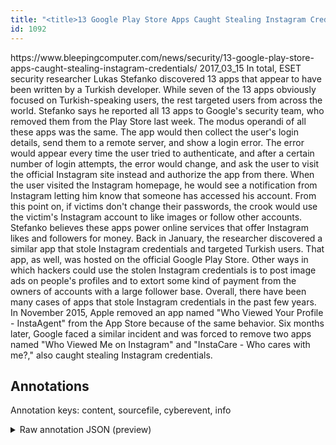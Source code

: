 ```yaml
---
title: "<title>13 Google Play Store Apps Caught Stealing Instagram Credentials</title>"
id: 1092
---
```


<title>13 Google Play Store Apps Caught Stealing Instagram Credentials</title>
<source> https://www.bleepingcomputer.com/news/security/13-google-play-store-apps-caught-stealing-instagram-credentials/ </source>
<date> 2017_03_15 </date>
<text>
In total, ESET security researcher Lukas Stefanko discovered 13 apps that appear to have been written by a Turkish developer.
While seven of the 13 apps obviously focused on Turkish-speaking users, the rest targeted users from across the world.
Stefanko says he reported all 13 apps to Google's security team, who removed them from the Play Store last week.
The modus operandi of all these apps was the same.
The app would then collect the user's login details, send them to a remote server, and show a login error.
The error would appear every time the user tried to authenticate, and after a certain number of login attempts, the error would change, and ask the user to visit the official Instagram site instead and authorize the app from there.
When the user visited the Instagram homepage, he would see a notification from Instagram letting him know that someone has accessed his account.
From this point on, if victims don't change their passwords, the crook would use the victim's Instagram account to like images or follow other accounts.
Stefanko believes these apps power online services that offer Instagram likes and followers for money.
Back in January, the researcher discovered a similar app that stole Instagram credentials and targeted Turkish users.
That app, as well, was hosted on the official Google Play Store.
Other ways in which hackers could use the stolen Instagram credentials is to post image ads on people's profiles and to extort some kind of payment from the owners of accounts with a large follower base.
Overall, there have been many cases of apps that stole Instagram credentials in the past few years.
In November 2015, Apple removed an app named "Who Viewed Your Profile - InstaAgent" from the App Store because of the same behavior.
Six months later, Google faced a similar incident and was forced to remove two apps named "Who Viewed Me on Instagram" and "InstaCare - Who cares with me?," also caught stealing Instagram credentials.
</text>



## Annotations

Annotation keys: content, sourcefile, cyberevent, info

<details>
<summary>Raw annotation JSON (preview)</summary>

```json
{
  "content": "In total, ESET security researcher Lukas Stefanko discovered 13 apps that appear to have been written by a Turkish developer. While seven of the 13 apps obviously focused on Turkish-speaking users, the rest targeted users from across the world. Stefanko says he reported all 13 apps to Google's security team, who removed them from the Play Store last week. The modus operandi of all these apps was the same. The app would then collect the user's login details, send them to a remote server, and show a login error. The error would appear every time the user tried to authenticate, and after a certain number of login attempts, the error would change, and ask the user to visit the official Instagram site instead and authorize the app from there. When the user visited the Instagram homepage, he would see a notification from Instagram letting him know that someone has accessed his account. From this point on, if victims don't change their passwords, the crook would use the victim's Instagram account to like images or follow other accounts. Stefanko believes these apps power online services that offer Instagram likes and followers for money. Back in January, the researcher discovered a similar app that stole Instagram credentials and targeted Turkish users. That app, as well, was hosted on the official Google Play Store. Other ways in which hackers could use the stolen Instagram credentials is to post image ads on people's profiles and to extort some kind of payment from the owners of accounts with a large follower base. Overall, there have been many cases of apps that stole Instagram credentials in the past few years. In November 2015, Apple removed an app named \"Who Viewed Your Profile - InstaAgent\" from the App Store because of the same behavior. Six months later, Google faced a similar incident and was forced to remove two apps named \"Who Viewed Me on Instagram\" and \"InstaCare - Who cares with me?,\" also caught stealing Instagram credentials",
  "sourcefile": "1092.txt",
  "cyberevent": {
    "hopper": [
      {
        "index": 0,
        "events": [
          {
            "index": "E2",
            "type": "Attack",
            "realis": "Other",
            "nugget": {
              "startOffset": 428,
              "index": "T3",
              "endOffset": 435,
              "text": "collect"
            },
            "argument": [
              {
                "index": "T2",
                "text": "The app",
                "endOffset": 416,
                "role": {
                  "type": "Tool"
                },
                "startOffset": 409,
                "type": "Malware"
              },
              {
                "index": "T1",
                "text": "login details",
                "endOffset": 460,
                "role": {
                  "type": "Compromised-Data"
                },
                "startOffset": 447,
                "type": "PII"
              },
              {
                "index": "T13",
                "external_reference": {
                  "wikidataid": "Q20850624"
                },
                "endOffset": 444,
                "role": {
                  "type": "Victim"
                },
                "text": "user",
                "startOffset": 440,
                "type": "Person"
              }
            ],
            "subtype": "Databreach"
          }
        ]
      },
      {
        "index": 1,
        "events": [
          {
            "index": "E1",
            "type": "Attack",
            "realis": "Actual",
            "nugget": {
              "startOffset": 1211,
              "index": "T6",
              "endOffset": 1216,
              "text": "stole"
            },
            "argument": [
              {
                "index": "T7",
                "text": "a similar app",
                "endOffset": 1205,
                "role": {
                  "type": "Tool"
                },
                "startO
```
</details>
